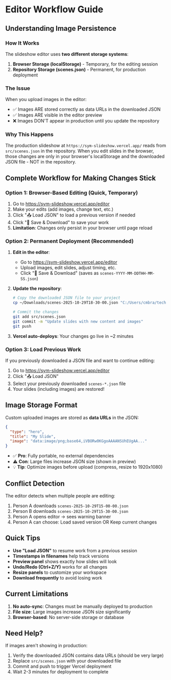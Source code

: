 # Editor Workflow Guide

## Understanding Image Persistence

### How It Works

The slideshow editor uses **two different storage systems**:

1. **Browser Storage (localStorage)** - Temporary, for the editing session
2. **Repository Storage (scenes.json)** - Permanent, for production deployment

### The Issue

When you upload images in the editor:
- ✅ Images ARE stored correctly as data URLs in the downloaded JSON
- ✅ Images ARE visible in the editor preview
- ❌ Images DON'T appear in production until you update the repository

### Why This Happens

The production slideshow at `https://sym-slideshow.vercel.app/` reads from `src/scenes.json` in the repository. When you edit slides in the browser, those changes are only in your browser's localStorage and the downloaded JSON file - NOT in the repository.

## Complete Workflow for Making Changes Stick

### Option 1: Browser-Based Editing (Quick, Temporary)

1. Go to https://sym-slideshow.vercel.app/editor
2. Make your edits (add images, change text, etc.)
3. Click "📤 Load JSON" to load a previous version if needed
4. Click "💾 Save & Download" to save your work
5. **Limitation**: Changes only persist in your browser until page reload

### Option 2: Permanent Deployment (Recommended)

1. **Edit in the editor**:
   - Go to https://sym-slideshow.vercel.app/editor
   - Upload images, edit slides, adjust timing, etc.
   - Click "💾 Save & Download" (saves as `scenes-YYYY-MM-DDTHH-MM-SS.json`)

2. **Update the repository**:
   ```bash
   # Copy the downloaded JSON file to your project
   cp ~/Downloads/scenes-2025-10-29T18-30-00.json "C:/Users/cmbra/techguilds/SYM Slideshow/src/scenes.json"

   # Commit the changes
   git add src/scenes.json
   git commit -m "Update slides with new content and images"
   git push
   ```

3. **Vercel auto-deploys**: Your changes go live in ~2 minutes

### Option 3: Load Previous Work

If you previously downloaded a JSON file and want to continue editing:

1. Go to https://sym-slideshow.vercel.app/editor
2. Click "📤 Load JSON"
3. Select your previously downloaded `scenes-*.json` file
4. Your slides (including images) are restored!

## Image Storage Format

Custom uploaded images are stored as **data URLs** in the JSON:

```json
{
  "type": "hero",
  "title": "My Slide",
  "image": "data:image/png;base64,iVBORw0KGgoAAAANSUhEUgAA..."
}
```

- ✅ **Pro**: Fully portable, no external dependencies
- ⚠️ **Con**: Large files increase JSON size (shown in preview)
- 💡 **Tip**: Optimize images before upload (compress, resize to 1920x1080)

## Conflict Detection

The editor detects when multiple people are editing:

1. Person A downloads `scenes-2025-10-29T15-00-00.json`
2. Person B downloads `scenes-2025-10-29T15-30-00.json`
3. Person A opens editor → sees warning banner
4. Person A can choose: Load saved version OR Keep current changes

## Quick Tips

- **Use "Load JSON"** to resume work from a previous session
- **Timestamps in filenames** help track versions
- **Preview panel** shows exactly how slides will look
- **Undo/Redo (Ctrl+Z/Y)** works for all changes
- **Resize panels** to customize your workspace
- **Download frequently** to avoid losing work

## Current Limitations

1. **No auto-sync**: Changes must be manually deployed to production
2. **File size**: Large images increase JSON size significantly
3. **Browser-based**: No server-side storage or database

## Need Help?

If images aren't showing in production:
1. Verify the downloaded JSON contains data URLs (should be very large)
2. Replace `src/scenes.json` with your downloaded file
3. Commit and push to trigger Vercel deployment
4. Wait 2-3 minutes for deployment to complete
